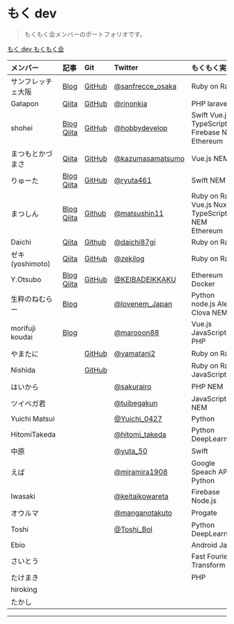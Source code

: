 # もく dev

> もくもく会メンバーのポートフォリオです。

[もく dev もくもく会](https://mokudev.connpass.com/)

| メンバー | 記事 | Git | Twitter | もくもく実績 | プロダクト |
| :------- | :--- | :-- | :------ | :----------- | :--------- |
|サンフレッチェ大阪 |[Blog](http://sanfrecce-osaka.hateblo.jp/)|[GitHub](https://github.com/sanfrecce-osaka)| [@sanfrecce_osaka](https://twitter.com/sanfrecce_osaka) | Ruby on Rails | [DanimeNicoTools](http://danime-nico-tools.herokuapp.com/)|
|Gatapon |[Qiita](https://qiita.com/rinonkia)|[GitHub](https://github.com/rinonkia)|[@rinonkia](https://twitter.com/rinonkia)| PHP laravel | [Microposts](https://herokumicrop0sts.herokuapp.com/)|
|shohei |[Blog](http://hobbydevelop.info/)<br>[Qiita](https://qiita.com/hukusuke1007)<br> | [GitHub](https://github.com/hukusuke1007)| [@hobbydevelop](https://twitter.com/hobbydevelop) | Swift Vue.js TypeScript Firebase NEM Ethereum | |
|まつもとかづまさ |[Qiita](https://qiita.com/kazumasamatsumo)<br> | [GitHub](https://github.com/kazumasamatsumoto)| [@kazumasamatsumo](https://twitter.com/kazumasamatsumo) | Vue.js NEM | |
|りゅーた |[Blog](https://ryuta46.com/)<br> [Qiita](https://qiita.com/y-sakata)| [GitHub](https://github.com/ryuta46)| [@ryuta461](https://twitter.com/ryuta461) | Swift NEM | |
|まつしん |[Blog](https://matsushin11.com/)<br> [Qiita](https://qiita.com/Matsushin) | [Github](https://github.com/Matsushin)| [@matsushin11](https://twitter.com/matsushin11) | Ruby on Rails Vue.js Nuxt.js TypeScript NEM Ethereum ||
|Daichi |[Qiita](https://qiita.com/daichi87gi) | [Github](https://github.com/dyanagi)| [@daichi87gi](https://twitter.com/daichi87gi) | Ruby on Rails | |
|ゼキ(yoshimoto) | [Qiita](https://qiita.com/zeki84)|[GitHub](https://github.com/zeki84)| [@zekilog](https://twitter.com/zekilog) | Ruby on Rails | |
|Y.Otsubo|[Blog](http://gjjjjcdssvgg.hatenablog.com/)<br>[Qiita](https://qiita.com/KEIBADEIKKAKU)|[GitHub](https://github.com/oonisidesu)| [@KEIBADEIKKAKU](https://twitter.com/KEIBADEIKKAKU) | Ethereum Docker ||
|生粋のねむらー | [Blog](http://www.lovenem.site/)|| [@lovenem_Japan](https://twitter.com/lovenem_Japan) | Python node.js Alexa Clova NEM ||
|morifuji koudai |[Blog](https://morimori-kochan.hatenablog.com/)|| [@marooon88](https://twitter.com/marooon88)| Vue.js JavaScript PHP ||
|やまたに | | [GitHub](https://github.com/yamatani2)| [@yamatani2](https://twitter.com/yamakume2) | Ruby on Rails ||
|Nishida ||[GitHub](https://github.com/dossy007)||Ruby on Rails JavaScript||
|はいから ||| [@sakurairo](https://twitter.com/sakurairo) | PHP NEM ||
|ツイベガ君 ||| [@tuibegakun](https://twitter.com/tuibegakun) | JavaScript NEM ||
|Yuichi Matsui ||| [@Yuichi_0427](https://twitter.com/Yuichi_0427)| Python ||
|HitomiTakeda ||| [@hitomi_takeda](https://twitter.com/hitomi_takeda)| Python DeepLearning ||
|中原 |||[@yuta_50](https://twitter.com/yuta_50)| Swift ||
|えば |||[@miramira1908](https://twitter.com/miramira1908)| Google Speach API Python ||
|Iwasaki |||[@keitaikowareta](https://twitter.com/keitaikowareta)| Firebase Node.js ||
|オウルマ||| [@manganotakuto](https://twitter.com/manganotakuto) | Progate ||
|Toshi |||[@Toshi_Bol](https://twitter.com/Toshi_Bol)|Python DeepLearning||
|Ebio ||||Android Java||
|さいとう |||| Fast Fourier Transform ||
|たけまき |||| PHP ||
|hiroking ||||||
|たかし ||||||

---
